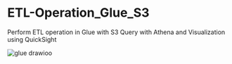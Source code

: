 # ETL-Operation_Glue_S3
Perform ETL operation in Glue with S3 Query with Athena and Visualization using QuickSight

![glue drawioo](https://user-images.githubusercontent.com/53235392/228800250-7b22c2e8-aa7d-46a1-9cf1-d47b61839756.png)
